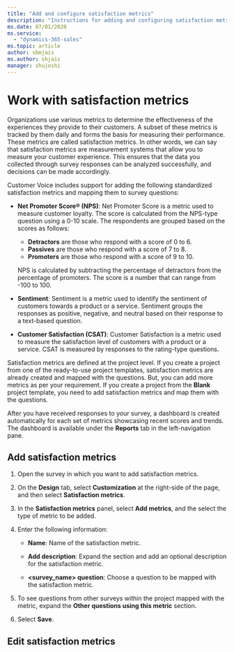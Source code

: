 ```yaml
---
title: "Add and configure satisfaction metrics"
description: "Instructions for adding and configuring satisfaction metrics"
ms.date: 07/01/2020
ms.service:
  - "dynamics-365-sales"
ms.topic: article
author: sbmjais
ms.author: shjais
manager: shujoshi
---
```


# Work with satisfaction metrics

Organizations use various metrics to determine the effectiveness of the experiences they provide to their customers. A subset of these metrics is tracked by them daily and forms the basis for measuring their performance. These metrics are called satisfaction metrics. In other words, we can say that satisfaction metrics are measurement systems that allow you to measure your customer experience. This ensures that the data you collected through survey responses can be analyzed successfully, and decisions can be made accordingly.

Customer Voice includes support for adding the following standardized satisfaction metrics and mapping them to survey questions:

- **Net Promoter Score® (NPS)**: Net Promoter Score is a metric used to measure customer loyalty. The score is calculated from the NPS-type question using a 0-10 scale. The respondents are grouped based on the scores as follows:
  - **Detractors** are those who respond with a score of 0 to 6.
  - **Passives** are those who respond with a score of 7 to 8.
  - **Promoters** are those who respond with a score of 9 to 10.

  NPS is calculated by subtracting the percentage of detractors from the percentage of promoters. The score is a number that can range from -100 to 100.

- **Sentiment**: Sentiment is a metric used to identify the sentiment of customers towards a product or a service. Sentiment groups the responses as positive, negative, and neutral based on their response to a text-based question.

- **Customer Satisfaction (CSAT)**: Customer Satisfaction is a metric used to measure the satisfaction level of customers with a product or a service. CSAT is measured by responses to the rating-type questions.  

Satisfaction metrics are defined at the project level. If you create a project from one of the ready-to-use project templates, satisfaction metrics are already created and mapped with the questions. But, you can add more metrics as per your requirement. If you create a project from the **Blank** project template, you need to add satisfaction metrics and map them with the questions.

After you have received responses to your survey, a dashboard is created automatically for each set of metrics showcasing recent scores and trends. The dashboard is available under the **Reports** tab in the left-navigation pane.

## Add satisfaction metrics

1. Open the survey in which you want to add satisfaction metrics.

2. On the **Design** tab, select **Customization** at the right-side of the page, and then select **Satisfaction metrics**.

3. In the **Satisfaction metrics** panel, select **Add metrics**, and the select the type of metric to be added.

4. Enter the following information:

    - **Name**: Name of the satisfaction metric.

    - **Add description**: Expand the section and add an optional description for the satisfaction metric.

    - **<survey_name> question**: Choose a question to be mapped with the satisfaction metric.

5. To see questions from other surveys within the project mapped with the metric, expand the **Other questions using this metric** section.

6. Select **Save**.

## Edit satisfaction metrics

